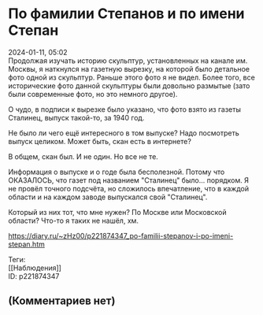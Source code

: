 По фамилии Степанов и по имени Степан
=====================================

  
2024-01-11, 05:02  
 Продолжая изучать историю скульптур, установленных на канале им. Москвы, я наткнулся на газетную вырезку, на которой было детальное фото одной из скульптур. Раньше этого фото я не видел. Более того, все исторические фото данной скульптуры были довольно размытые (зато были современные фото, но это немного другое).   
   
 О чудо, в подписи к вырезке было указано, что фото взято из газеты Сталинец, выпуск такой-то, за 1940 год.   
   
 Не было ли чего ещё интересного в том выпуске? Надо посмотреть выпуск целиком. Может быть, скан есть в интернете?   
   
 В общем, скан был. И не один. Но все не те.   
   
 Информация о выпуске и о годе была бесполезной. Потому что ОКАЗАЛОСЬ, что газет под названием "Сталинец" было... порядком. Я не провёл точного подсчёта, но сложилось впечатление, что в каждой области и на каждом заводе выпускался свой "Сталинец".   
   
 Который из них тот, что мне нужен? По Москве или Московской области? Что-то я таких не нашёл, хм.   
  
<https://diary.ru/~zHz00/p221874347_po-familii-stepanov-i-po-imeni-stepan.htm>  
  
Теги:  
[[Наблюдения]]  
ID: p221874347  


(Комментариев нет)
------------------
